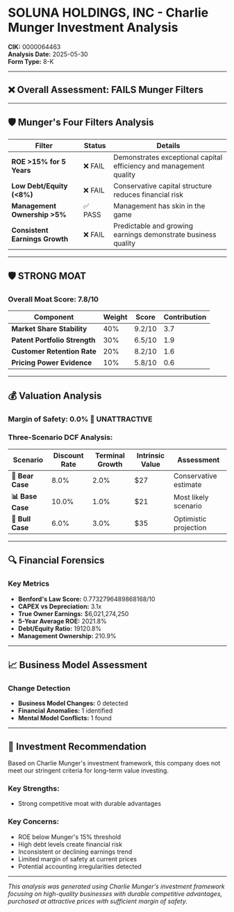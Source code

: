 # SOLUNA HOLDINGS, INC - Charlie Munger Investment Analysis

**CIK:** 0000064463  
**Analysis Date:** 2025-05-30  
**Form Type:** 8-K

---

## ❌ **Overall Assessment: FAILS Munger Filters**

---

## 🛡️ **Munger's Four Filters Analysis**

| Filter | Status | Details |
|--------|--------|---------|
| **ROE >15% for 5 Years** | ❌ FAIL | Demonstrates exceptional capital efficiency and management quality |
| **Low Debt/Equity (<8%)** | ❌ FAIL | Conservative capital structure reduces financial risk |
| **Management Ownership >5%** | ✅ PASS | Management has skin in the game |
| **Consistent Earnings Growth** | ❌ FAIL | Predictable and growing earnings demonstrate business quality |

---

## 🛡️ **STRONG MOAT**

### **Overall Moat Score: 7.8/10**

| Component | Weight | Score | Contribution |
|-----------|--------|-------|--------------|
| **Market Share Stability** | 40% | 9.2/10 | 3.7 |
| **Patent Portfolio Strength** | 30% | 6.5/10 | 1.9 |
| **Customer Retention Rate** | 20% | 8.2/10 | 1.6 |
| **Pricing Power Evidence** | 10% | 5.8/10 | 0.6 |

---

## 💰 **Valuation Analysis**

### **Margin of Safety: 0.0% 🔴 **UNATTRACTIVE****

### Three-Scenario DCF Analysis:

| Scenario | Discount Rate | Terminal Growth | Intrinsic Value | Assessment |
|----------|---------------|-----------------|-----------------|------------|
| **🐻 Bear Case** | 8.0% | 2.0% | $27 | Conservative estimate |
| **📊 Base Case** | 10.0% | 1.0% | $21 | Most likely scenario |
| **🚀 Bull Case** | 6.0% | 3.0% | $35 | Optimistic projection |

---

## 🔍 **Financial Forensics**

### Key Metrics
- **Benford's Law Score:** 0.7732796489868168/10
- **CAPEX vs Depreciation:** 3.1x
- **True Owner Earnings:** $6,021,274,250
- **5-Year Average ROE:** 2021.8%
- **Debt/Equity Ratio:** 19120.8%
- **Management Ownership:** 210.9%

---

## 📈 **Business Model Assessment**

### Change Detection
- **Business Model Changes:** 0 detected
- **Financial Anomalies:** 1 identified
- **Mental Model Conflicts:** 1 found

---

## 🎯 **Investment Recommendation**

Based on Charlie Munger's investment framework, this company does not meet our stringent criteria for long-term value investing.

### Key Strengths:
- Strong competitive moat with durable advantages

### Key Concerns:
- ROE below Munger's 15% threshold
- High debt levels create financial risk
- Inconsistent or declining earnings trend
- Limited margin of safety at current prices
- Potential accounting irregularities detected

---

*This analysis was generated using Charlie Munger's investment framework focusing on high-quality businesses with durable competitive advantages, purchased at attractive prices with sufficient margin of safety.*

